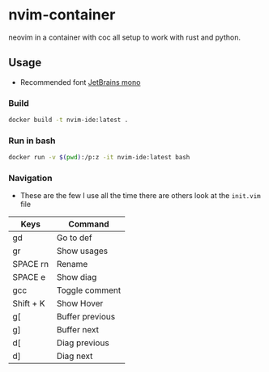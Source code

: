 # nvim-container

neovim in a container with coc all setup to work with rust and python.

## Usage

- Recommended font [JetBrains mono](https://www.jetbrains.com/lp/mono/)

### Build

```bash
docker build -t nvim-ide:latest .
```

### Run in bash

```bash
docker run -v $(pwd):/p:z -it nvim-ide:latest bash
```
### Navigation

- These are the few I use all the time there are others look at the `init.vim` file

| Keys      | Command          |
| ----      | -------          |
| gd        | Go to def        |
| gr        | Show usages      |
| SPACE rn  | Rename           |
| SPACE e   | Show diag        |
| gcc       | Toggle comment   |
| Shift + K | Show Hover       |
| g[        | Buffer previous  |
| g]        | Buffer next      |
| d[        | Diag previous    |
| d]        | Diag next        |
